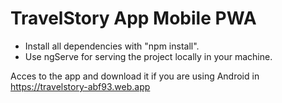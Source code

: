 # TravelStory App Mobile PWA
- Install all dependencies with "npm install".
- Use ngServe for serving the project locally in your machine.

Acces to the app and download it if you are using Android in https://travelstory-abf93.web.app
